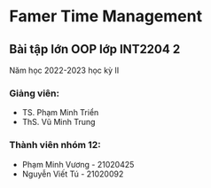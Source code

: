 <h1>Famer Time Management</h1>
<h2>Bài tập lớn OOP lớp INT2204 2</h2>
<p>Năm học 2022-2023 học kỳ II</p>
<h3>Giảng viên:</h3>
<ul>
   <li>TS. Phạm Minh Triển</li>
   <li>ThS. Vũ Minh Trung</li>
</ul>
<h3>Thành viên nhóm 12:</h3>
<ul>
   <li>Phạm Minh Vương - 21020425</li>
   <li>Nguyễn Viết Tú - 21020092</li>
</ul>

